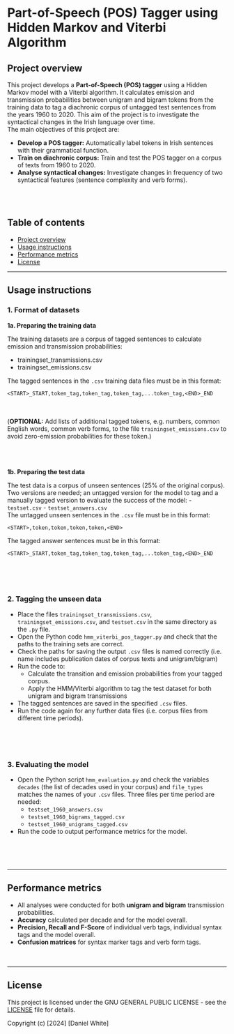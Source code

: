 # Part-of-Speech (POS) Tagger using Hidden Markov and Viterbi Algorithm

## Project overview

This project develops a **Part-of-Speech (POS) tagger** using a Hidden Markov model with a Viterbi algorithm. It calculates emission and transmission probabilities between unigram and bigram tokens from the training data to tag a diachronic corpus of untagged test sentences from the years 1960 to 2020. This aim of the project is to investigate the syntactical changes in the Irish language over time. 
<br>
The main objectives of this project are:
- **Develop a POS tagger:** Automatically label tokens in Irish sentences with their grammatical function.
- **Train on diachronic corpus:** Train and test the POS tagger on a corpus of texts from 1960 to 2020.
- **Analyse syntactical changes:** Investigate changes in frequency of two syntactical features (sentence complexity and verb forms).

<br> <br>

## Table of contents


- [Project overview](#project-overview) 
- [Usage instructions](#usage-instructions)
- [Performance metrics](#performance-metrics)
- [License](#license) 
  

---

## Usage instructions 

### 1. Format of datasets

**1a. Preparing the training data**

The training datasets are a corpus of tagged sentences to calculate emission and transmission probabilities:
- trainingset_transmissions.csv
- trainingset_emissions.csv



The tagged sentences in the `.csv` training data files must be in this format: 
 ```
 <START>_START,token_tag,token_tag,token_tag,...token_tag,<END>_END
 ```  
  <br> <br>
(**OPTIONAL:** Add lists of additional tagged tokens, e.g. numbers, common English words, common verb forms, to the file `trainingset_emissions.csv` to avoid zero-emission probabilities for these token.)  
<br> <br> <br>

**1b. Preparing the test data**
  
The test data is a corpus of unseen sentences (25% of the original corpus). Two versions are needed; an untagged version for the model to tag and a manually tagged version to evaluate the success of the model:
	- `testset.csv`
	- `testset_answers.csv`
  <br> 
The untagged unseen sentences in the `.csv` file must be in this format: 
```
<START>,token,token,token,token,<END>
```


The tagged answer sentences must be in this format: 
```
<START>_START,token_tag,token_tag,token_tag,...token_tag,<END>_END
```  
	
<br> <br> <br> 

### 2. Tagging the unseen data
- Place the files `trainingset_transmissions.csv`, `trainingset_emissions.csv`, and `testset.csv` in the same directory as the `.py` file.
- Open the Python code `hmm_viterbi_pos_tagger.py` and check that the paths to the training sets are correct. 
- Check the paths for saving the output `.csv` files is named correctly (i.e. name includes publication dates of corpus texts and unigram/bigram)
- Run the code to:
	- Calculate the transition and emission probabilities from your tagged corpus.
	- Apply the HMM/Viterbi algorithm to tag the test dataset for both unigram and bigram transmissions
- The tagged sentences are saved in the specified `.csv` files.
- Run the code again for any further data files (i.e. corpus files from different time periods).  

<br> <br> <br> 

### 3. Evaluating the model
- Open the Python script `hmm_evaluation.py` and check the variables `decades` (the list of decades used in your corpus) and `file_types` matches the names of your `.csv` files. Three files per time period are needed:
	- `testset_1960_answers.csv`
	- `testset_1960_bigrams_tagged.csv`
	- `testset_1960_unigrams_tagged.csv`
- Run the code to output performance metrics for the model.

<br> <br> <br>

---

## Performance metrics
- All analyses were conducted for both **unigram and bigram** transmission probabilities.
- **Accuracy** calculated per decade and for the model overall.
- **Precision, Recall and F-Score** of individual verb tags, individual syntax tags and the model overall.
- **Confusion matrices** for syntax marker tags and verb form tags.
<br> <br> <br>
---

## License

This project is licensed under the GNU GENERAL PUBLIC LICENSE - see the [LICENSE](LICENSE.txt) file for details.

Copyright (c) [2024] [Daniel White]

